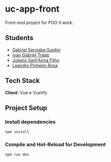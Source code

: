 # uc-app-front

Front-end project for POO II work.

## Students

- [Gabriel Seroiska Guidini](https://github.com/gabrielguidini)
- [Ivan Gabriel Trapp](https://github.com/trappivan)
- [Juliano Sant'Anna Filho](https://github.com/julianosantannafilho)
- [Leandro Pinheiro Rosa](https://www.github.com/leaandropinheiro)

## Tech Stack

**Client:** Vue e Vuetify

## Project Setup

### Install dependencies

```sh
npm install
```

### Compile and Hot-Reload for Development

```sh
npm run dev
```
